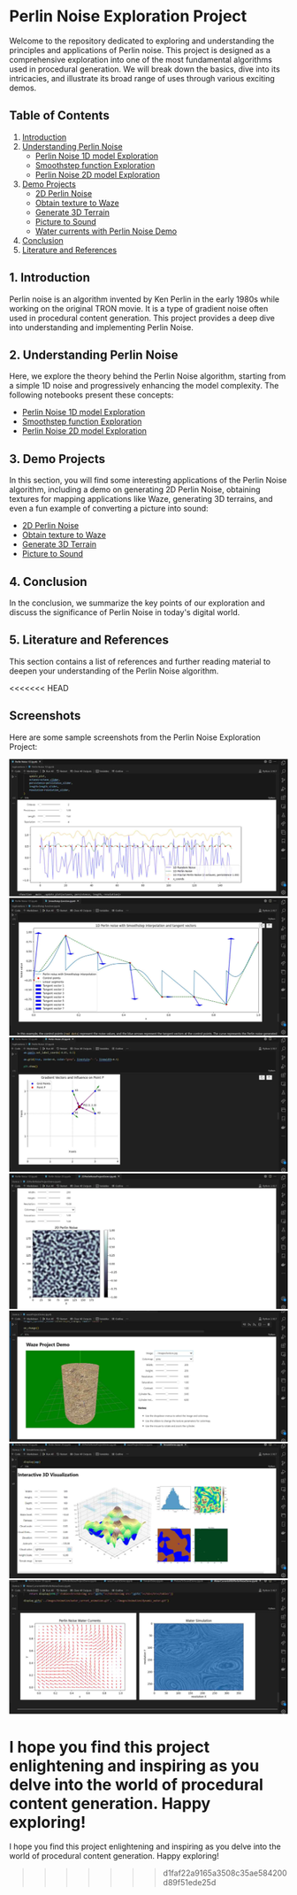 # Perlin Noise Exploration Project
Welcome to the repository dedicated to exploring and understanding the principles and applications of Perlin noise. This project is designed as a comprehensive exploration into one of the most fundamental algorithms used in procedural generation. We will break down the basics, dive into its intricacies, and illustrate its broad range of uses through various exciting demos.

## Table of Contents
1. [Introduction](#introduction)
2. [Understanding Perlin Noise](#perlinnoise)
    - [Perlin Noise 1D model Exploration](./Explorations/Perlin%20Noise%201D.ipynb)
    - [Smoothstep function Exploration](./Explorations/Smoothstep%20function.ipynb)
    - [Perlin Noise 2D model Exploration](./Explorations/Perlin%20Noise%202D.ipynb)
3. [Demo Projects](#demos)
    - [2D Perlin Noise](./Demos/2DPerlinNoiseProjectDemo.ipynb)
    - [Obtain texture to Waze](./Demos/wazeProjectDemo.ipynb)
    - [Generate 3D Terrain](./Demos/TerrainDemo.ipynb)
    - [Picture to Sound](./Demos/PictureToSoundDemo.ipynb)
    - [Water currents with Perlin Noise Demo](./Demos/WaterCurrentsWithPerlinNoiseDemo.ipynb)
4. [Conclusion](#conclusion)
5. [Literature and References](#literature)

<a id="introduction"></a>
## 1. Introduction

Perlin noise is an algorithm invented by Ken Perlin in the early 1980s while working on the original TRON movie. It is a type of gradient noise often used in procedural content generation. This project provides a deep dive into understanding and implementing Perlin Noise.

<a id="perlinnoise"></a>
## 2. Understanding Perlin Noise

Here, we explore the theory behind the Perlin Noise algorithm, starting from a simple 1D noise and progressively enhancing the model complexity. The following notebooks present these concepts:

- [Perlin Noise 1D model Exploration](./Explorations/Perlin%20Noise%201D.ipynb) 
- [Smoothstep function Exploration](./Explorations/Smoothstep%20function.ipynb)
- [Perlin Noise 2D model Exploration](./Explorations/Perlin%20Noise%202D.ipynb)

<a id="demos"></a>
## 3. Demo Projects

In this section, you will find some interesting applications of the Perlin Noise algorithm, including a demo on generating 2D Perlin Noise, obtaining textures for mapping applications like Waze, generating 3D terrains, and even a fun example of converting a picture into sound:

- [2D Perlin Noise](./Demos/2DPerlinNoiseProjectDemo.ipynb)
- [Obtain texture to Waze](./Demos/wazeProjectDemo.ipynb)
- [Generate 3D Terrain](./Demos/TerrainDemo.ipynb)
- [Picture to Sound](./Demos/PictureToSoundDemo.ipynb)

<a id="conclusion"></a>
## 4. Conclusion

In the conclusion, we summarize the key points of our exploration and discuss the significance of Perlin Noise in today's digital world.

<a id="literature"></a>
## 5. Literature and References

This section contains a list of references and further reading material to deepen your understanding of the Perlin Noise algorithm.

<<<<<<< HEAD
## Screenshots

Here are some sample screenshots from the Perlin Noise Exploration Project:

![Sample 1](ScreenShots/Sample1.jpg)
![Sample 2](ScreenShots/Sample2.jpg)
![Sample 3](ScreenShots/Sample3.jpg)
![Sample 4](ScreenShots/Sample4.jpg)
![Sample 5](ScreenShots/Sample5.jpg)
![Sample 6](ScreenShots/Sample6.jpg)
![Sample 7](ScreenShots/Sample7.jpg)

I hope you find this project enlightening and inspiring as you delve into the world of procedural content generation. Happy exploring!
=======
I hope you find this project enlightening and inspiring as you delve into the world of procedural content generation. Happy exploring!
>>>>>>> d1faf22a9165a3508c35ae584200d89f51ede25d
